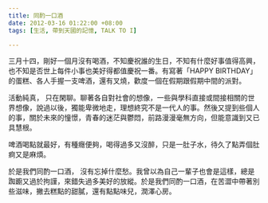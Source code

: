 ```yaml
---
title: 同酌一口酒
date: 2012-03-16 01:22:00 +08:00
tags: [生活, 帶到天國的記憶, TALK TO I]

---
```


三月十四，剛好一個月沒有喝酒，不知慶祝誰的生日，不知有什麼好事值得高興，也不知是否世上每件小事也美好得都值慶祝一番。有寫著「HAPPY BIRTHDAY」的蛋糕、各人手握一支啤酒，還有叉燒，歡度一個在假期跟假期中間的派對。  
  
活動純真， 只在閑聊。聊著各自對社會的想像，一些與學科直接或間接相關的世界想像，說過以後，獨能卑微地走，理想終究不是一代人的事。然後又提到些個人的事，關於未來的憧憬，青春的迷茫與鬱悶，前路漫漫毫無方向，但能意識到又已具慧根。  
  
啤酒喝點就最好，有種癮便夠，喝得過多又沒醉，只是一肚子水，待久了點弄個肚痾又是麻煩。  
  
於是我們同酌一口酒， 沒有忘掉什麼愁。我曾以為自己一輩子也會是這樣，總是踟躕又過於拘謹，來錯失過多美好的放縱。於是我們同酌一口酒，在苦澀中帶著別些滋味，撇去糕點的甜膩，還有點點味兒，潤澤心房。
